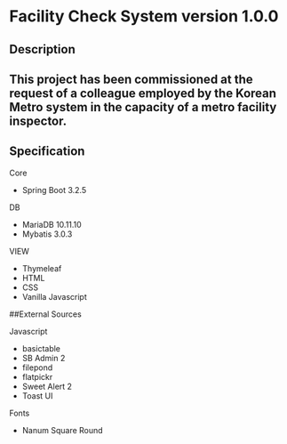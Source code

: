 # Facility Check System version 1.0.0
## Description
This project has been commissioned at the request of a colleague employed by the Korean Metro system in the capacity of a metro facility inspector.
---
## Specification
Core
- Spring Boot 3.2.5

DB
- MariaDB 10.11.10
- Mybatis 3.0.3

VIEW
- Thymeleaf
- HTML
- CSS
- Vanilla Javascript

##External Sources

Javascript
- basictable
- SB Admin 2
- filepond
- flatpickr
- Sweet Alert 2
- Toast UI

Fonts
- Nanum Square Round

